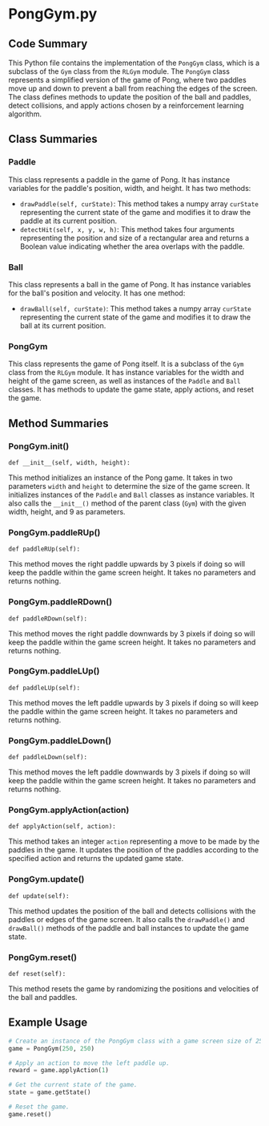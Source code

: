 # PongGym.py

## Code Summary

This Python file contains the implementation of the `PongGym` class, which is a subclass of the `Gym` class from the `RLGym` module. The `PongGym` class represents a simplified version of the game of Pong, where two paddles move up and down to prevent a ball from reaching the edges of the screen. The class defines methods to update the position of the ball and paddles, detect collisions, and apply actions chosen by a reinforcement learning algorithm.

## Class Summaries

### Paddle

This class represents a paddle in the game of Pong. It has instance variables for the paddle's position, width, and height. It has two methods:

- `drawPaddle(self, curState)`: This method takes a numpy array `curState` representing the current state of the game and modifies it to draw the paddle at its current position.
- `detectHit(self, x, y, w, h)`: This method takes four arguments representing the position and size of a rectangular area and returns a Boolean value indicating whether the area overlaps with the paddle.

### Ball

This class represents a ball in the game of Pong. It has instance variables for the ball's position and velocity. It has one method:

- `drawBall(self, curState)`: This method takes a numpy array `curState` representing the current state of the game and modifies it to draw the ball at its current position.

### PongGym

This class represents the game of Pong itself. It is a subclass of the `Gym` class from the `RLGym` module. It has instance variables for the width and height of the game screen, as well as instances of the `Paddle` and `Ball` classes. It has methods to update the game state, apply actions, and reset the game. 

## Method Summaries

### PongGym.__init__()

```
def __init__(self, width, height):
```

This method initializes an instance of the Pong game. It takes in two parameters `width` and `height` to determine the size of the game screen. It initializes instances of the `Paddle` and `Ball` classes as instance variables. It also calls the `__init__()` method of the parent class (`Gym`) with the given width, height, and 9 as parameters.

### PongGym.paddleRUp()

```
def paddleRUp(self):
```

This method moves the right paddle upwards by 3 pixels if doing so will keep the paddle within the game screen height. It takes no parameters and returns nothing.

### PongGym.paddleRDown()

```
def paddleRDown(self):
```

This method moves the right paddle downwards by 3 pixels if doing so will keep the paddle within the game screen height. It takes no parameters and returns nothing.

### PongGym.paddleLUp()

```
def paddleLUp(self):
```

This method moves the left paddle upwards by 3 pixels if doing so will keep the paddle within the game screen height. It takes no parameters and returns nothing.

### PongGym.paddleLDown()

```
def paddleLDown(self):
```

This method moves the left paddle downwards by 3 pixels if doing so will keep the paddle within the game screen height. It takes no parameters and returns nothing.

### PongGym.applyAction(action)

```
def applyAction(self, action):
```

This method takes an integer `action` representing a move to be made by the paddles in the game. It updates the position of the paddles according to the specified action and returns the updated game state.

### PongGym.update()

```
def update(self):
```

This method updates the position of the ball and detects collisions with the paddles or edges of the game screen. It also calls the `drawPaddle()` and `drawBall()` methods of the paddle and ball instances to update the game state.

### PongGym.reset()

```
def reset(self):
```

This method resets the game by randomizing the positions and velocities of the ball and paddles.

## Example Usage

```python
# Create an instance of the PongGym class with a game screen size of 250x250.
game = PongGym(250, 250)

# Apply an action to move the left paddle up.
reward = game.applyAction(1)

# Get the current state of the game.
state = game.getState()

# Reset the game.
game.reset()
```